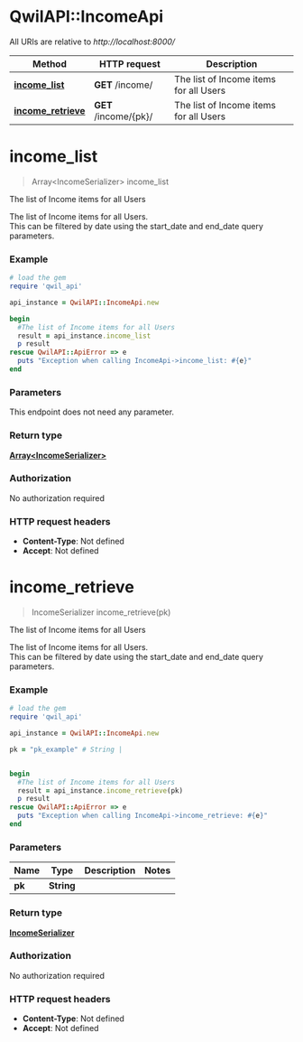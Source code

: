 # QwilAPI::IncomeApi

All URIs are relative to *http://localhost:8000/*

Method | HTTP request | Description
------------- | ------------- | -------------
[**income_list**](IncomeApi.md#income_list) | **GET** /income/ | The list of Income items for all Users
[**income_retrieve**](IncomeApi.md#income_retrieve) | **GET** /income/{pk}/ | The list of Income items for all Users


# **income_list**
> Array&lt;IncomeSerializer&gt; income_list

The list of Income items for all Users

The list of Income items for all Users.<br/>This can be filtered by date using the start_date and end_date query parameters.

### Example
```ruby
# load the gem
require 'qwil_api'

api_instance = QwilAPI::IncomeApi.new

begin
  #The list of Income items for all Users
  result = api_instance.income_list
  p result
rescue QwilAPI::ApiError => e
  puts "Exception when calling IncomeApi->income_list: #{e}"
end
```

### Parameters
This endpoint does not need any parameter.

### Return type

[**Array&lt;IncomeSerializer&gt;**](IncomeSerializer.md)

### Authorization

No authorization required

### HTTP request headers

 - **Content-Type**: Not defined
 - **Accept**: Not defined



# **income_retrieve**
> IncomeSerializer income_retrieve(pk)

The list of Income items for all Users

The list of Income items for all Users.<br/>This can be filtered by date using the start_date and end_date query parameters.

### Example
```ruby
# load the gem
require 'qwil_api'

api_instance = QwilAPI::IncomeApi.new

pk = "pk_example" # String | 


begin
  #The list of Income items for all Users
  result = api_instance.income_retrieve(pk)
  p result
rescue QwilAPI::ApiError => e
  puts "Exception when calling IncomeApi->income_retrieve: #{e}"
end
```

### Parameters

Name | Type | Description  | Notes
------------- | ------------- | ------------- | -------------
 **pk** | **String**|  | 

### Return type

[**IncomeSerializer**](IncomeSerializer.md)

### Authorization

No authorization required

### HTTP request headers

 - **Content-Type**: Not defined
 - **Accept**: Not defined



